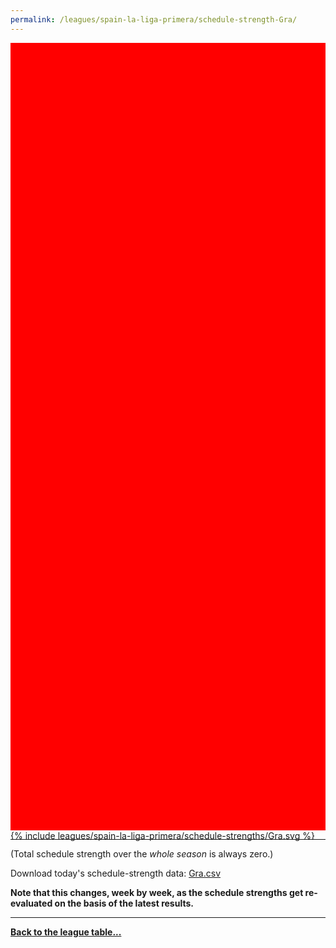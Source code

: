 ```yaml
---
permalink: /leagues/spain-la-liga-primera/schedule-strength-Gra/
---
```


<style>
.svg-wrap {
    background-color:red;
    height:0;
    padding-top:250%; /* 350px/550px */
    position: relative;
}

svg {
    background-color: white;
    height: 100%;
    display:block;
    width: 100%;
    position: absolute;
    top:0;
    left:0;
}
</style>


<div class="svg-wrap">
{% include leagues/spain-la-liga-primera/schedule-strengths/Gra.svg %}
</div>

-----

(Total schedule strength over the *whole season* is always zero.)


Download today's schedule-strength data: [Gra.csv](/assets/leagues/spain-la-liga-primera/2023/schedule-strengths/Gra.csv)

**Note that this changes, week by week, as the schedule strengths get re-evaluated on the
basis of the latest results.**

-----

[**Back to the league table...**](/leagues/spain-la-liga-primera)


